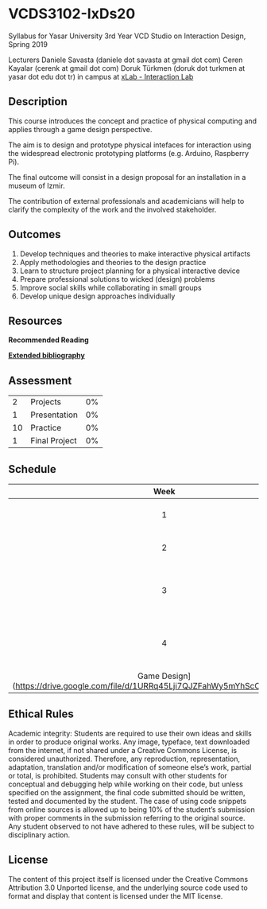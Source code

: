 # VCDS3102-IxDs20
Syllabus for Yasar University 3rd Year VCD Studio on Interaction Design, Spring 2019

Lecturers
Daniele Savasta (daniele dot savasta at gmail dot com)
Ceren Kayalar (cerenk at gmail dot com)
Doruk Türkmen (doruk dot turkmen at yasar dot edu dot tr)
in campus at [xLab - Interaction Lab](http://xlab.yasar.edu.tr)

## Description
This course introduces the concept and practice of physical computing and applies through a game design perspective.

The aim is to design and prototype physical intefaces for interaction using the widespread electronic prototyping platforms (e.g. Arduino, Raspberry Pi).

The final outcome will consist in a design proposal for an installation in a museum of Izmir.

The contribution of external professionals and academicians will help to clarify the complexity of the work and the involved stakeholder.

## Outcomes
1. Develop techniques and theories to make interactive physical artifacts
2. Apply methodologies and theories to the design practice
3. Learn to structure project planning for a physical interactive device
4. Prepare professional solutions to wicked (design) problems
5. Improve social skills while collaborating in small groups
6. Develop unique design approaches individually

## Resources
**Recommended Reading**

[**Extended bibliography**](https://github.com/ixd-izmir/ixd3101f18/blob/master/extendedBibliography.md)

## Assessment

| | | |
|-|-|-|
|2 | Projects |0%|
|1 | Presentation |0%|
|10| Practice |0%|
|1 | Final Project |0%|


## Schedule

| Week | Date | Subject | Assignments |
|:---:|:-------------|:-------------| -----:|
| 1 | Feb 3<br>Mon | [Intro](https://github.com/ixd-izmir/ixd3102f20/blob/master/daily/feb3.md) | |
| 2 | Feb 5<br>Thu | [Review and Bubbles](https://github.com/ixd-izmir/ixd3102f20/blob/master/daily/feb5.md) | [Game Research](https://github.com/ixd-izmir/ixd3102f20/blob/master/assignments/gameResearch.md),[Concept Generation 1](https://github.com/ixd-izmir/ixd3102f20/blob/master/assignments/conceptGeneration.md) |
| 3 | Feb 10<br>Mon | [Game Mechanics: Time 1, Development: Timer](https://github.com/ixd-izmir/ixd3102f20/blob/master/daily/feb10.md) | [Concept Generation 2](https://github.com/ixd-izmir/ixd3102f20/blob/master/assignments/conceptGeneration.md), Watch [Indie Games: the movie](https://store.steampowered.com/app/207080/Indie_Game_The_Movie/) |
| 4 | Feb 13<br>Thu | [Game Mechanics: Time 2, Development: Timer](https://github.com/ixd-izmir/ixd3102f20/blob/master/daily/feb10.md) | [Concept Generation 3](https://github.com/ixd-izmir/ixd3102f20/blob/master/assignments/conceptGeneration.md), [Development Timer](https://github.com/ixd-izmir/ixd3102f20/blob/master/assignments/timer.md) [Book Review: The Art of
Game Design](https://drive.google.com/file/d/1URRq45Lji7QJZFahWy5mYhScC92QlsWr/view) |


## Ethical Rules
Academic integrity: Students are required to use their own ideas and skills in order to produce original works. Any image, typeface, text downloaded from the internet, if not shared under a Creative Commons License, is considered unauthorized. Therefore, any reproduction, representation, adaptation, translation and/or modification of someone else’s work, partial or total, is prohibited. Students may consult with other students for conceptual and debugging help while working on their code, but unless specified on the assignment, the final code submitted should be written, tested and documented by the student. The case of using code snippets from online sources is allowed up to being 10% of the student’s submission with proper comments in the submission referring to the original source. Any student observed to not have adhered to these rules, will be subject to disciplinary action.

## License
The content of this project itself is licensed under the Creative Commons Attribution 3.0 Unported license, and the underlying source code used to format and display that content is licensed under the MIT license.

